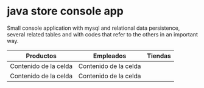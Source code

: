 # java store console app
 Small console application with mysql and relational data persistence, several related tables and with codes that refer to the others in an important way.

| Productos | Empleados | Tiendas |
| ------------- | ------------- |------------- |
| Contenido de la celda  | Contenido de la celda  |
| Contenido de la celda  | Contenido de la celda  |
